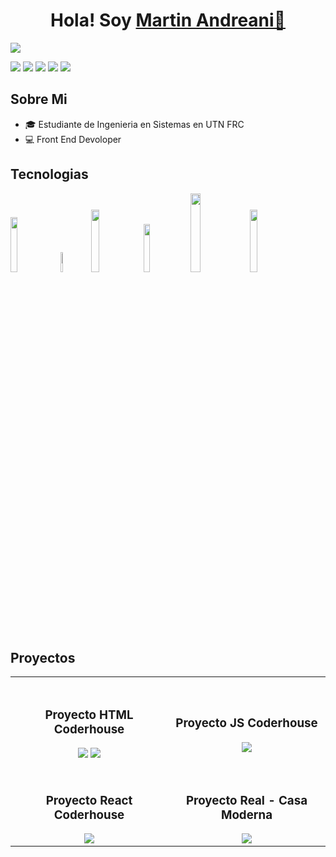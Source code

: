 <div align='center'>
<h1 align= 'center' >Hola! Soy <a href="https://imgur.com/tfZ6OuM">Martin Andreani👋</a></h1>
</div>
<img src='https://imgur.com/yrcWC3C.png'>


<a href='https://github.com/MartinAndreani' ><img src='https://img.shields.io/badge/GitHub-100000?style=for-the-badge&logo=github&logoColor=white' ></a>
<a href='https://www.linkedin.com/in/martin-andreani-developer/' ><img src='https://img.shields.io/badge/LinkedIn-0077B5?style=for-the-badge&logo=linkedin&logoColor=white' ></a>
<a href='https://www.instagram.com/tincho_andreani/' ><img src='https://img.shields.io/badge/Instagram-E4405F?style=for-the-badge&logo=instagram&logoColor=white' ></a>
<a href='https://api.whatsapp.com/send?phone=3517409423' ><img src='https://img.shields.io/badge/WhatsApp-25D366?style=for-the-badge&logo=whatsapp&logoColor=white' ></a>
<a href='https://mail.google.com/mail/u/0/?tab=rm&ogbl#inbox?compose=CllgCJNvvWSBGqJMPxkPCkLkGTrGgHXNHnxNSdjGmNnrwRqVkwkzkSvDktMXchhKRjGRkggXWpL' ><img src='https://img.shields.io/badge/Gmail-D14836?style=for-the-badge&logo=gmail&logoColor=white' ></a>

## Sobre Mi

- 🎓 Estudiante de Ingenieria en Sistemas en UTN FRC
- 💻 Front End Devoloper

<h2>Tecnologias</h2>

<div>
  <img width='15%' src='https://sigdeletras.com/images/blog/202004_react_leaflet/react.png'>
<img width='9%' src='https://upload.wikimedia.org/wikipedia/commons/thumb/9/99/Unofficial_JavaScript_logo_2.svg/1200px-Unofficial_JavaScript_logo_2.svg.png'>
<img width='16%'  src='https://encrypted-tbn0.gstatic.com/images?q=tbn:ANd9GcSgruNPSb_iTGjSZz4H4nefTFfLkNxNJ5nvWQ&s' >
<img width='14%'  src='https://vabadus.es/images/cache/imagen_nodo/images/articulos/64b524021adc5990918944.png'>
<img width='18%' src='https://miro.medium.com/v2/resize:fit:1100/1*f2i47G95nVCx71KzM1iXlg.png'>
<img width='16%' src='https://www.acceseo.com/wp-content/uploads/2017/04/sass_header.jpg'>
</div>


## Proyectos
<table>
<tr>
<td width="50%">
<div align='center' >
<br>
<h3 align="center">Proyecto HTML Coderhouse</h3>
<a  href='https://martinandreani.github.io/proyectocoder-html-andreani/' target='_blank'><img src='https://imgur.com/04jJuRM.png'></a>
<a href='https://github.com/MartinAndreani/proyectocoder-html-andreani' ><img src='https://img.shields.io/badge/GitHub-Repositorio-100000?style=for-the-badge&logo=github&logoColor=white' ></a>
<br>
</div>
</td>

<td width="50%">
<div align='center' >
<br>
<h3 align="center">Proyecto JS Coderhouse</h3>
<a href='https://proyectocoder-js-andreani.onrender.com/' target='_blank'><img src='https://imgur.com/xBfWe6V.png'></a>
<br>
</div>
</td>
</tr>

<tr>
<td width="50%">
<div align='center' >
<br>
<h3 align="center">Proyecto React Coderhouse</h3>
<a href='https://martinandreani.github.io/proyectocoder-html-andreani/' target='_blank'><img src='https://imgur.com/04jJuRM.png'></a>
<br>
</div>
</td>

<td width="50%">
<div align='center' >
<br>
<h3 align="center">Proyecto Real - Casa Moderna</h3>
<a href='https://casamoderna.onrender.com/' target='_blank'><img src='https://imgur.com/uY8lwfH.png'></a>
<br>
</div>
</td>
</tr>

</table>
